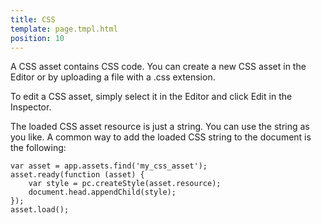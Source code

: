 ```yaml
---
title: CSS
template: page.tmpl.html
position: 10
---
```


A CSS asset contains CSS code. You can create a new CSS asset in the Editor or by uploading a file with a .css extension.

To edit a CSS asset, simply select it in the Editor and click Edit in the Inspector.

The loaded CSS asset resource is just a string. You can use the string as you like. A common way to add the loaded CSS string to the document is the following:

```
var asset = app.assets.find('my_css_asset');
asset.ready(function (asset) {
    var style = pc.createStyle(asset.resource);
    document.head.appendChild(style);
});
asset.load();
```

